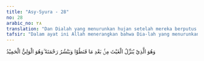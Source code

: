 ```yaml
---
title: "Asy-Syura - 28"
no: 28
arabic_no: ٢٨
translation: "Dan Dialah yang menurunkan hujan setelah mereka berputus asa dan menyebarkan rahmat-Nya. Dan Dialah Maha Pelindung, Maha Terpuji."
tafsir: "Dalam ayat ini Allah menerangkan bahwa Dia-lah yang menurunkan hujan dari langit, membantu mereka yang telah berputus asa karena air yang diharapkan datang dari langit tak kunjung datang. Dia-lah yang memberi berkah hujan itu dan mendatangkan manfaat yang banyak serta menjadikan tanah subur. Dia-lah yang menguasai urusan hamba-Nya, memberikan mereka maslahat. Dia-lah yang wajib dipuji atas rahmat yang telah dikaruniakan kepada mereka.\n\nQatadah berkata, \"Diriwayatkan bahwa seorang laki-laki berkata kepada 'Umar bin al-Khaththab, \"Hujan tidak turun, manusia sudah putus asa wahai Amirul Mukminin.\" Umar menjawab, \"Engkau sekalian akan dikaruniai hujan,\" lalu beliau membaca ayat ini."
---
```


وَهُوَ الَّذِيْ يُنَزِّلُ الْغَيْثَ مِنْۢ بَعْدِ مَا قَنَطُوْا وَيَنْشُرُ رَحْمَتَهٗ ۗوَهُوَ الْوَلِيُّ الْحَمِيْدُ 
